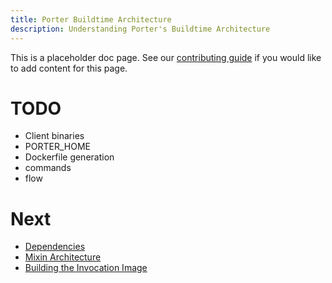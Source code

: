 ```yaml
---
title: Porter Buildtime Architecture
description: Understanding Porter's Buildtime Architecture
---
```


This is a placeholder doc page. See our [contributing guide][contrib] 
if you would like to add content for this page.

# TODO

* Client binaries
* PORTER_HOME
* Dockerfile generation
* commands
* flow

# Next

* [Dependencies](/dependencies/)
* [Mixin Architecture](/mixin-dev-guide/architecture/)
* [Building the Invocation Image](/build-image/)

[contrib]: /contribute/guide/#documentation